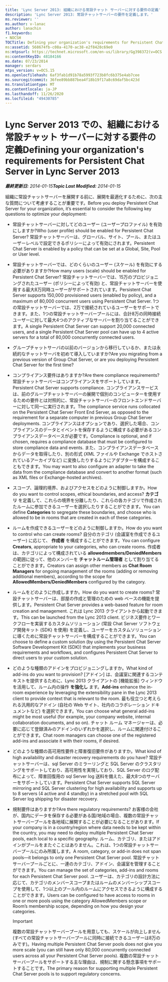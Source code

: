 ```yaml
---
title: 'Lync Server 2013: 組織における常設チャット サーバーに対する要件の定義'
description: 'Lync Server 2013: 常設チャットサーバーの要件を定義します。'
ms.reviewer: ''
ms.author: v-lanac
author: lanachin
f1.keywords:
- NOCSH
TOCTitle: Defining your organization's requirements for Persistent Chat Server
ms:assetid: 568674fb-c08a-4170-ac38-e2f8428c69e0
ms:mtpsurl: https://technet.microsoft.com/en-us/library/Gg398372(v=OCS.15)
ms:contentKeyID: 48184166
ms.date: 07/23/2014
manager: serdars
mtps_version: v=OCS.15
ms.openlocfilehash: 6af3fab1d91b78a5993f723b8fc6b375e4ab7cee
ms.sourcegitcommit: 36fee89bb887bea4f18b19f17a8c69daf5bc423d
ms.translationtype: MT
ms.contentlocale: ja-JP
ms.lasthandoff: 11/26/2020
ms.locfileid: "49430785"
---
```

# <a name="defining-your-organizations-requirements-for-persistent-chat-server-in-lync-server-2013"></a><span data-ttu-id="366d0-103">Lync Server 2013 での、組織における常設チャット サーバーに対する要件の定義</span><span class="sxs-lookup"><span data-stu-id="366d0-103">Defining your organization's requirements for Persistent Chat Server in Lync Server 2013</span></span>

<div data-xmlns="http://www.w3.org/1999/xhtml">

<div class="topic" data-xmlns="http://www.w3.org/1999/xhtml" data-msxsl="urn:schemas-microsoft-com:xslt" data-cs="https://msdn.microsoft.com/">

<div data-asp="https://msdn2.microsoft.com/asp">



</div>

<div id="mainSection">

<div id="mainBody"><span data-ttu-id="366d0-104">

<span> </span></span><span class="sxs-lookup"><span data-stu-id="366d0-104">

<span> </span></span></span>

<span data-ttu-id="366d0-105">_**最終更新日:** 2014-01-15_</span><span class="sxs-lookup"><span data-stu-id="366d0-105">_**Topic Last Modified:** 2014-01-15_</span></span>

<span data-ttu-id="366d0-106">組織に常設チャットサーバーを展開する前に、展開を最適化するために、次の主な質問について考慮することが重要です。</span><span class="sxs-lookup"><span data-stu-id="366d0-106">Before you deploy Persistent Chat Server for your organization, it’s essential to consider the following key questions to optimize your deployment:</span></span>

  - <span data-ttu-id="366d0-107">常設チャットサーバーに対してどのユーザー (ユーザープロファイル) を有効にしますか?</span><span class="sxs-lookup"><span data-stu-id="366d0-107">Who (user profile) should be enabled for Persistent Chat Server?</span></span> <span data-ttu-id="366d0-108">常設チャットサーバーは、グローバル、サイト、プール、またはユーザーレベルで設定できるポリシーによって有効にされます。</span><span class="sxs-lookup"><span data-stu-id="366d0-108">Persistent Chat Server is enabled by a policy that can be set at a Global, Site, Pool or User level.</span></span>

  - <span data-ttu-id="366d0-109">常設チャットサーバーでは、どのくらいのユーザー (スケール) を有効にする必要がありますか?</span><span class="sxs-lookup"><span data-stu-id="366d0-109">How many users (scale) should be enabled for Persistent Chat Server?</span></span> <span data-ttu-id="366d0-110">常設チャットサーバーでは、15万のプロビジョニングされたユーザー (ポリシーによって有効) と、常設チャットサーバーを使用する最大8万同時ユーザーがサポートされています。</span><span class="sxs-lookup"><span data-stu-id="366d0-110">Persistent Chat Server supports 150,000 provisioned users (enabled by policy), and a maximum of 80,000 concurrent users using Persistent Chat Server.</span></span> <span data-ttu-id="366d0-111">1つの常設チャットサーバーでは、2万で接続されているユーザーをサポートできます。また、1つの常設チャットサーバープールには、合計8万の同時接続ユーザーに対して最大4つのアクティブなサーバーを割り当てることができます。</span><span class="sxs-lookup"><span data-stu-id="366d0-111">A single Persistent Chat Server can support 20,000 connected users, and a single Persistent Chat Server pool can have up to 4 active servers for a total of 80,000 concurrently connected users.</span></span>

  - <span data-ttu-id="366d0-112">グループチャットサーバの以前のバージョンから移行しているか、または永続的なチャットサーバを初めて導入していますか?</span><span class="sxs-lookup"><span data-stu-id="366d0-112">Are you migrating from a previous version of Group Chat Server, or are you deploying Persistent Chat Server for the first time?</span></span>

  - <span data-ttu-id="366d0-113">コンプライアンス要件はありますか?</span><span class="sxs-lookup"><span data-stu-id="366d0-113">Are there compliance requirements?</span></span> <span data-ttu-id="366d0-114">常設チャットサーバーはコンプライアンスをサポートしています。</span><span class="sxs-lookup"><span data-stu-id="366d0-114">Persistent Chat Server supports compliance.</span></span> <span data-ttu-id="366d0-115">コンプライアンスサービスは、前のグループチャットサーバーの展開で個別のコンピューターを使用するための要件とは対照的に、常設チャットサーバーのフロントエンドサーバーに対して同一に実行されます。</span><span class="sxs-lookup"><span data-stu-id="366d0-115">The compliance service runs collocated on the Persistent Chat Server Front End Server, as opposed to the requirement for a separate computer in previous Group Chat Server deployments.</span></span> <span data-ttu-id="366d0-116">コンプライアンスはオプションであり、選択した場合、コンプライアンスのデータとイベントを保存するように構成する必要があるコンプライアンスデータベースが必要です。</span><span class="sxs-lookup"><span data-stu-id="366d0-116">Compliance is optional, and if chosen, requires a compliance database that must be configured to store compliance data and events.</span></span> <span data-ttu-id="366d0-117">また、コンプライアンスデータベースからデータを取得したり、別の形式 (XML ファイルや Exchange でホストされているアーカイブなど) に変換したりするようにアダプターを構成することもできます。</span><span class="sxs-lookup"><span data-stu-id="366d0-117">You may want to also configure an adapter to take the data from the compliance database and convert to another format (such as XML files or Exchange-hosted archives).</span></span>

  - <span data-ttu-id="366d0-118">スコープ、論理的境界、およびアクセスをどのように制御しますか。</span><span class="sxs-lookup"><span data-stu-id="366d0-118">How do you want to control scopes, ethical boundaries, and access?</span></span> <span data-ttu-id="366d0-119">**カテゴリ** を定義して、これらの境界を分離したり、これらの各カテゴリで作成されたルームに参加できるユーザーを選択したりすることができます。</span><span class="sxs-lookup"><span data-stu-id="366d0-119">You can define **Categories** to segregate these boundaries, and choose who is allowed to be in rooms that are created in each of these categories.</span></span>

  - <span data-ttu-id="366d0-120">ルームを作成できるユーザーをどのように制御しますか。</span><span class="sxs-lookup"><span data-stu-id="366d0-120">How do you want to control who can create rooms?</span></span> <span data-ttu-id="366d0-121">自分のカテゴリ (会議室を作成できるユーザー) に応じて、 **作成者** を構成することができます。</span><span class="sxs-lookup"><span data-stu-id="366d0-121">You can configure **Creators**, appropriate to your categories, who can create rooms.</span></span> <span data-ttu-id="366d0-122">作成者は、カテゴリによって構成されている **allowedmembers/DeniedMembers** の範囲に従って、他のメンバーを **チャットルーム管理者** として割り当てることができます。</span><span class="sxs-lookup"><span data-stu-id="366d0-122">Creators can assign other members as **Chat Room Managers** for ongoing management of the rooms (adding or removing additional members), according to the scope for **AllowedMembers/DeniedMembers** configured by the category.</span></span>

  - <span data-ttu-id="366d0-123">ルームをどのように作成しますか。</span><span class="sxs-lookup"><span data-stu-id="366d0-123">How do you want to create rooms?</span></span> <span data-ttu-id="366d0-124">常設チャットサーバーは、部屋の作成と管理のための web ベースの機能を提供します。</span><span class="sxs-lookup"><span data-stu-id="366d0-124">Persistent Chat Server provides a web-based feature for room creation and management.</span></span> <span data-ttu-id="366d0-125">これは Lync 2013 クライアントから起動できます。</span><span class="sxs-lookup"><span data-stu-id="366d0-125">This can be launched from the Lync 2013 client.</span></span> <span data-ttu-id="366d0-126">ビジネス要件とワークフローを実装するカスタムソリューション (常設 Chat Server ソフトウェア開発キット (SDK) を使用) を定義し、ユーザーをカスタムソリューションに導くために常設チャットサーバーを構成することができます。</span><span class="sxs-lookup"><span data-stu-id="366d0-126">You can choose to define a custom solution (by using the Persistent Chat Server Software Development Kit (SDK)) that implements your business requirements and workflows, and configures Persistent Chat Server to direct users to your custom solution.</span></span>

  - <span data-ttu-id="366d0-127">どのような種類のアドインをプロビジョニングしますか。</span><span class="sxs-lookup"><span data-stu-id="366d0-127">What kind of add-ins do you want to provision?</span></span> <span data-ttu-id="366d0-128">[アドイン] は、会議室に関連するコンテキストを提供するために、Lync 2013 クライアントの [機能拡張] ウィンドウを活用して、ルーム内の操作 **を強化し** ます。</span><span class="sxs-lookup"><span data-stu-id="366d0-128">**Add-ins** enhance the in-room experience by leveraging the extensibility pane in the Lync 2013 client to provide context that is relevant to the room.</span></span> <span data-ttu-id="366d0-129">最も役立つと考えられる汎用的なアドイン (自社の Web サイト、社内のコラボレーション ドキュメントなど) を選択できます。</span><span class="sxs-lookup"><span data-stu-id="366d0-129">You can choose what general add-ins might be most useful (for example, your company website, internal collaboration documents, and so on).</span></span> <span data-ttu-id="366d0-130">チャット ルーム マネージャーは、必要に応じて登録済みのアドインのいずれかを選択し、ルームに関連付けることができます。</span><span class="sxs-lookup"><span data-stu-id="366d0-130">Chat room managers can choose one of the registered add-ins and associate it with their rooms, if desired.</span></span>

  - <span data-ttu-id="366d0-131">どのような種類の高可用性要件と障害復旧要件がありますか。</span><span class="sxs-lookup"><span data-stu-id="366d0-131">What kind of high availability and disaster recovery requirements do you have?</span></span> <span data-ttu-id="366d0-132">常設チャットサーバーは、sql Server のミラーリングと SQL Server のクラスタリングをサポートしており、高可用性を実現しており、SQL Server のログ配布によって、障害回復用の sql Server log 送料を備えた、最大8つのサーバーをサポートしています。</span><span class="sxs-lookup"><span data-stu-id="366d0-132">Persistent Chat Server supports SQL Server mirroring and SQL Server clustering for high availability and supports up to 8 servers (4 active and 4 standby) in a stretched pool with SQL Server log shipping for disaster recovery.</span></span>

  - <span data-ttu-id="366d0-133">規制要件はありますか?</span><span class="sxs-lookup"><span data-stu-id="366d0-133">Are there regulatory requirements?</span></span> <span data-ttu-id="366d0-134">お客様の会社が、国内にデータを保存する必要がある国/地域の場合、複数の常設チャットサーバープールを各地域に展開することが必要になることがあります。</span><span class="sxs-lookup"><span data-stu-id="366d0-134">If your company is in a country/region where data needs to be kept within the country, you may need to deploy multiple Persistent Chat Server pools, each local to a specific geography.</span></span> <span data-ttu-id="366d0-135">ルーム、カテゴリ、またはアドインがプールをまたぐことはありません。これは、1つの常設チャットサーバープールにのみ所属します。</span><span class="sxs-lookup"><span data-stu-id="366d0-135">A room, category, or add-in does not span pools—it belongs to only one Persistent Chat Server pool.</span></span> <span data-ttu-id="366d0-136">常設チャットサーバープールごとに、一連のカテゴリ、アドイン、会議室を管理することができます。</span><span class="sxs-lookup"><span data-stu-id="366d0-136">You can manage the set of categories, add-ins and rooms for each Persistent Chat Server pool.</span></span> <span data-ttu-id="366d0-137">ユーザーは、カテゴリの設計方法に応じて、カテゴリのメンバースコープまたはルームのメンバーシップスコープを使用して、1つ以上のプール内のルームにアクセスできるように構成することができます。</span><span class="sxs-lookup"><span data-stu-id="366d0-137">Users can be configured to have access to rooms in one or more pools using the category AllowedMembers scope or Room’s membership scope, depending on how you design your categories.</span></span>
    
    <div>
    

    > [!IMPORTANT]  
    > <span data-ttu-id="366d0-138">複数の常設チャットサーバープールを用意しても、スケールが向上しません (すべての常設チャットサーバープールに同時に接続できるユーザーは8万のみです)。</span><span class="sxs-lookup"><span data-stu-id="366d0-138">Having multiple Persistent Chat Server pools does not give you more scale (you can still have only 80,000 concurrently connected users across all your Persistent Chat Server pools).</span></span> <span data-ttu-id="366d0-139">複数の常設チャットサーバープールをサポートする主な理由は、規制に関する懸念事項をサポートすることです。</span><span class="sxs-lookup"><span data-stu-id="366d0-139">The primary reason for supporting multiple Persistent Chat Server pools is to support regulatory concerns.</span></span>

    
    <span data-ttu-id="366d0-140"></div>

</div>

<span> </span>

</div>

</div>

</span><span class="sxs-lookup"><span data-stu-id="366d0-140"></div>

</div>

<span> </span>

</div>

</div>

</span></span></div>

